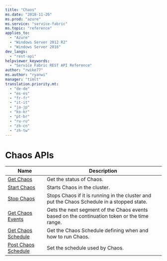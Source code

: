 ```yaml
---
title: "Chaos"
ms.date: "2018-11-26"
ms.prod: "azure"
ms.service: "service-fabric"
ms.topic: "reference"
applies_to: 
  - "Azure"
  - "Windows Server 2012 R2"
  - "Windows Server 2016"
dev_langs: 
  - "rest-api"
helpviewer_keywords: 
  - "Service Fabric REST API Reference"
author: "rwike77"
ms.author: "ryanwi"
manager: "timlt"
translation.priority.mt: 
  - "de-de"
  - "es-es"
  - "fr-fr"
  - "it-it"
  - "ja-jp"
  - "ko-kr"
  - "pt-br"
  - "ru-ru"
  - "zh-cn"
  - "zh-tw"
---
```

# Chaos APIs

| Name | Description |
| --- | --- |
| [Get Chaos](sfclient-v64-api-getchaos.md) | Get the status of Chaos.<br/> |
| [Start Chaos](sfclient-v64-api-startchaos.md) | Starts Chaos in the cluster.<br/> |
| [Stop Chaos](sfclient-v64-api-stopchaos.md) | Stops Chaos if it is running in the cluster and put the Chaos Schedule in a stopped state.<br/> |
| [Get Chaos Events](sfclient-v64-api-getchaosevents.md) | Gets the next segment of the Chaos events based on the continuation token or the time range.<br/> |
| [Get Chaos Schedule](sfclient-v64-api-getchaosschedule.md) | Get the Chaos Schedule defining when and how to run Chaos.<br/> |
| [Post Chaos Schedule](sfclient-v64-api-postchaosschedule.md) | Set the schedule used by Chaos.<br/> |

